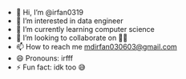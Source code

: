- 👋 Hi, I’m @irfan0319
- 👀 I’m interested in data engineer 
- 🌱 I’m currently learning computer science 
- 💞️ I’m looking to collaborate on 🤌🏻
- 📫 How to reach me mdirfan030603@gmail.com
- 😄 Pronouns: irfff
- ⚡ Fun fact: idk too 😅

<!---
irfan0319/irfan0319 is a ✨ special ✨ repository because its `README.md` (this file) appears on your GitHub profile.
You can click the Preview link to take a look at your changes.
--->
